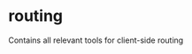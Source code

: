 <!-- this entire file is auto-generated -->

# routing

<!-- optional markdown-notes-tree directory description starts here -->

Contains all relevant tools for client-side routing

<!-- optional markdown-notes-tree directory description ends here -->


